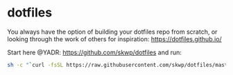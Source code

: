 # dotfiles

You always have the option of building your dotfiles repo from scratch, or looking through the work of others for inspiration: https://dotfiles.github.io/

Start here @YADR: https://github.com/skwp/dotfiles and run:
```bash
sh -c "`curl -fsSL https://raw.githubusercontent.com/skwp/dotfiles/master/install.sh`"
```

